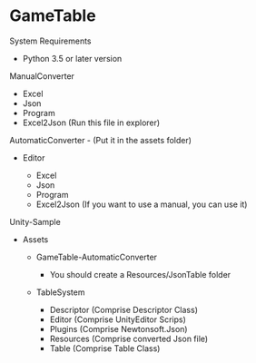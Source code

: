 # GameTable

System Requirements
  - Python 3.5 or later version


ManualConverter

  - Excel
  - Json
  - Program
  - Excel2Json (Run this file in explorer)


AutomaticConverter - (Put it in the assets folder)

  - Editor
  
    - Excel
    - Json
    - Program
    - Excel2Json (If you want to use a manual, you can use it)


Unity-Sample

  - Assets
  
    - GameTable-AutomaticConverter
      - You should create a Resources/JsonTable folder

    - TableSystem
      - Descriptor (Comprise Descriptor Class)
      - Editor (Comprise UnityEditor Scrips)
      - Plugins (Comprise Newtonsoft.Json)
      - Resources (Comprise converted Json file)
      - Table (Comprise Table Class)

      
    
   



